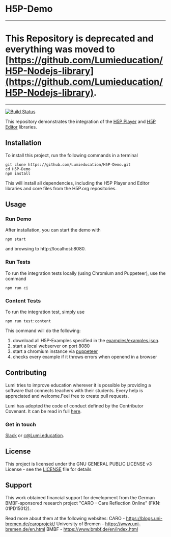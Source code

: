 # H5P-Demo

---

# This Repository is deprecated and everything was moved to [https://github.com/Lumieducation/H5P-Nodejs-library](https://github.com/Lumieducation/H5P-Nodejs-library).

---

[![Build Status](https://travis-ci.org/Lumieducation/H5P-Demo.svg?branch=master)](https://travis-ci.org/Lumieducation/H5P-Demo)

This repository demonstrates the integration of the [H5P Player](https://github.com/Lumieducation/H5P-Nodejs-library) and [H5P Editor](https://github.com/Lumieducation/H5P-Editor-Nodejs-library) libraries.

## Installation

To install this project, run the following commands in a terminal

    git clone https://github.com/Lumieducation/H5P-Demo.git
    cd H5P-Demo
    npm install

This will install all dependencies, including the H5P Player and Editor libraries and core files from the H5P.org repositories.

## Usage

### Run Demo

After installation, you can start the demo with

    npm start

and browsing to http://localhost:8080.

### Run Tests

To run the integration tests locally (using Chromium and Puppeteer), use the command

    npm run ci

### Content Tests

To run the integration test, simply use

```
npm run test:content
```

This command will do the following:

1. download all H5P-Examples specified in the [examples/examples.json](examples/examples.json).
2. start a local webserver on port 8080
3. start a chromium instance via [puppeteer](https://github.com/GoogleChrome/puppeteer)
4. checks every example if it throws errors when openend in a browser

## Contributing

Lumi tries to improve education wherever it is possible by providing a software that connects teachers with their students. Every help is appreciated and welcome.Feel free to create pull requests.

Lumi has adopted the code of conduct defined by the Contributor Covenant. It can be read in full [here](./CODE-OF-CONDUCT.md).

### Get in touch

[Slack](https://join.slack.com/t/lumi-education/shared_invite/enQtMjY0MTM2NjIwNDU0LWU3YzVhZjdkNGFjZGE1YThjNzBiMmJjY2I2ODk2MzAzNDE3YzI0MmFkOTdmZWZhOTBmY2RjOTc3ZmZmOWMxY2U) or [c@Lumi.education](mailto:c@Lumi.education).

## License

This project is licensed under the GNU GENERAL PUBLIC LICENSE v3 License - see the [LICENSE](LICENSE) file for details

## Support

This work obtained financial support for development from the German BMBF-sponsored research project "CARO - Care Reflection Online" (FKN: 01PD15012).

Read more about them at the following websites:
CARO - https://blogs.uni-bremen.de/caroprojekt/
University of Bremen - https://www.uni-bremen.de/en.html
BMBF - https://www.bmbf.de/en/index.html
